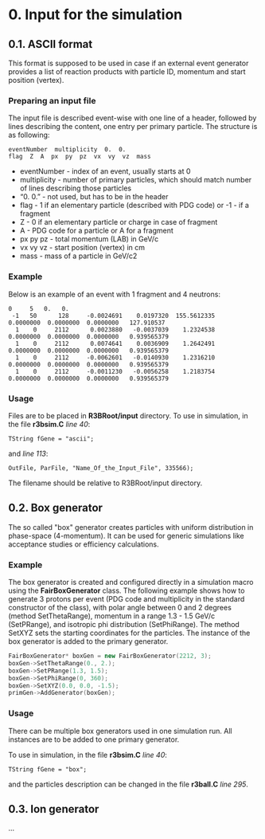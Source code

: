 # 0. Input for the simulation

## 0.1. ASCII format

This format is supposed to be used in case if an external event generator provides a list of reaction products with particle ID, momentum and start position (vertex).

### Preparing an input file

The input file is described event-wise with one line of a header, followed by lines describing the content, one entry per primary particle. The structure is as following:

~~~
eventNumber  multiplicity  0.  0.
flag  Z  A  px  py  pz  vx  vy  vz  mass
~~~

* eventNumber - index of an event, usually starts at 0
* multiplicity - number of primary particles, which should match number of lines describing those particles
* “0.  0.” - not used, but has to be in the header
* flag - 1 if an elementary particle (described with PDG code) or -1 - if a fragment
* Z - 0 if an elementary particle or charge in case of fragment
* A - PDG code for a particle or A for a fragment
* px py pz - total momentum (LAB) in GeV/c
* vx vy vz - start position (vertex) in cm
* mass - mass of a particle in GeV/c2

### Example

Below is an example of an event with 1 fragment and 4 neutrons:

~~~
0     5   0.   0.
 -1   50      128     -0.0024691    0.0197320  155.5612335    0.0000000  0.0000000  0.0000000   127.910537
  1    0     2112      0.0023880   -0.0037039    1.2324538    0.0000000  0.0000000  0.0000000   0.939565379
  1    0     2112      0.0074641    0.0036909    1.2642491    0.0000000  0.0000000  0.0000000   0.939565379
  1    0     2112     -0.0062601   -0.0140930    1.2316210    0.0000000  0.0000000  0.0000000   0.939565379
  1    0     2112     -0.0011230   -0.0056258    1.2183754    0.0000000  0.0000000  0.0000000   0.939565379
~~~

### Usage

Files are to be placed in __R3BRoot/input__ directory. To use in simulation, in the file __r3bsim.C__ _line 40_:

~~~
TString fGene = "ascii";
~~~

and _line 113_:

~~~
OutFile, ParFile, "Name_Of_the_Input_File", 335566);
~~~

The filename should be relative to R3BRoot/input directory.

## 0.2. Box generator

The so called "box" generator creates particles with uniform distribution in phase-space (4-momentum). It can be used for generic simulations like acceptance studies or efficiency calculations.

### Example

The box generator is created and configured directly in a simulation macro using the __FairBoxGenerator__ class. The following example shows how to generate 3 protons per event (PDG code and multiplicity in the standard constructor of the class), with polar angle between 0 and 2 degrees (method SetThetaRange), momentum in a range 1.3 - 1.5 GeV/c (SetPRange), and isotropic phi distribution (SetPhiRange). The method SetXYZ sets the starting coordinates for the particles. The instance of the box generator is added to the primary generator.

~~~cpp
FairBoxGenerator* boxGen = new FairBoxGenerator(2212, 3);
boxGen->SetThetaRange(0., 2.);
boxGen->SetPRange(1.3, 1.5);
boxGen->SetPhiRange(0, 360);
boxGen->SetXYZ(0.0, 0.0, -1.5);
primGen->AddGenerator(boxGen);
~~~

### Usage

There can be multiple box generators used in one simulation run. All instances are to be added to one primary generator.

To use in simulation, in the file __r3bsim.C__ _line 40_:

~~~
TString fGene = "box";
~~~

and the particles description can be changed in the file __r3ball.C__ _line 295_.

## 0.3. Ion generator

...